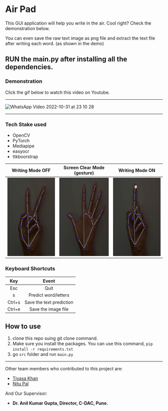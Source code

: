 # Air Pad

This GUI application will help you write in the air. Cool right? Check the demonstration below. 

You can even save the raw text image as png file and extract the text file after writing each word. (as shown in the demo)

## RUN the main.py after installing all the dependencies. 

### Demonstration 
Click the gif below to watch this video on Youtube.


***
![WhatsApp Video 2022-10-31 at 23 10 28](https://user-images.githubusercontent.com/55054089/199088375-b4b69578-3af9-4d2f-8913-ff48bd08933c.gif)


***

### Tech Stake used
- OpenCV
- PyTorch
- Mediapipe
- easyocr
- ttkboorstrap

|Writing Mode OFF|Screen Clear Mode (gesture)|Writing Mode ON|
|:-------:|:--------:|:------:|
|<img src="https://github.com/GSAUC3/AirPad/blob/master/icon/ss1.png" width ="250" height ="250"> |<img src="https://github.com/GSAUC3/AirPad/blob/master/icon/ss2.png" width ="250" height ="250">|<img src="https://github.com/GSAUC3/AirPad/blob/master/icon/ss3.png" width ="250" height ="250"> |

### Keyboard Shortcuts

|Key|Event|
|:---:|:---:|
|Esc|Quit|
|s|Predict word/letters|
|Ctrl+s|Save the text prediction|
|Ctrl+e|Save the image file|

## How to use

1. clone this repo suing git clone command. 
2. Make sure you install the packages. You can use this command, `pip install -r requirements.txt`
3. go `src` folder and run `main.py`

***

Other team members who contributed to this project are:
- <a href="https://www.linkedin.com/in/tiyasa-khan-6109691ab/">Tiyasa Khan</a>
- <a href= "https://www.linkedin.com/in/nitu-pal-95270a194/">Nitu Pal</a>

And Our Supervisor:
- **Dr. Anil Kumar Gupta, Director, C-DAC, Pune.**

